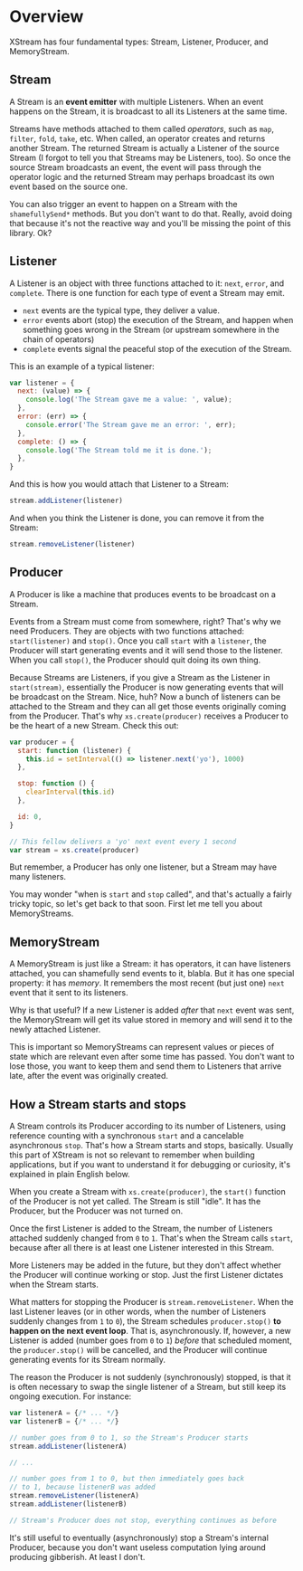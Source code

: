 # Overview

<!-- share-code-between-examples -->

XStream has four fundamental types: Stream, Listener, Producer, and MemoryStream.

## Stream

A Stream is an **event emitter** with multiple Listeners. When an event happens on the
Stream, it is broadcast to all its Listeners at the same time.

Streams have methods attached to them called *operators*, such as `map`, `filter`, `fold`, `take`, etc. When called, an operator creates and returns another Stream. The returned Stream is actually a Listener of the source Stream (I forgot to tell you that Streams may be Listeners, too). So once the source Stream broadcasts an event, the event will pass through the operator logic and the returned Stream may perhaps broadcast its own event based on the source one.

You can also trigger an event to happen on a Stream with the `shamefullySend*` methods. But you don't want to do that. Really, avoid doing that because it's not the reactive way and you'll be missing the point of this library. Ok?

## Listener

A Listener is an object with three functions attached to it: `next`, `error`, and `complete`. There is one function for each type of event a Stream may emit.

- `next` events are the typical type, they deliver a value.
- `error` events abort (stop) the execution of the Stream, and happen when something goes wrong in the Stream (or upstream somewhere in the chain of operators)
- `complete` events signal the peaceful stop of the execution of the Stream.

This is an example of a typical listener:

```js
var listener = {
  next: (value) => {
    console.log('The Stream gave me a value: ', value);
  },
  error: (err) => {
    console.error('The Stream gave me an error: ', err);
  },
  complete: () => {
    console.log('The Stream told me it is done.');
  },
}
```

And this is how you would attach that Listener to a Stream:

```js
stream.addListener(listener)
```

And when you think the Listener is done, you can remove it from the Stream:

```js
stream.removeListener(listener)
```

## Producer

A Producer is like a machine that produces events to be broadcast on a Stream.

Events from a Stream must come from somewhere, right? That's why we need Producers. They are objects with two functions attached: `start(listener)` and `stop()`. Once you call `start` with a `listener`, the Producer will start generating events and it will send those to the listener. When you call `stop()`, the Producer should quit doing its own thing.

Because Streams are Listeners, if you give a Stream as the Listener in `start(stream)`, essentially the Producer is now generating events that will be broadcast on the Stream. Nice, huh? Now a bunch of listeners can be attached to the Stream and they can all get those events originally coming from the Producer. That's why `xs.create(producer)` receives a Producer to be the heart of a new Stream. Check this out:

```js
var producer = {
  start: function (listener) {
    this.id = setInterval(() => listener.next('yo'), 1000)
  },

  stop: function () {
    clearInterval(this.id)
  },

  id: 0,
}

// This fellow delivers a 'yo' next event every 1 second
var stream = xs.create(producer)
```

But remember, a Producer has only one listener, but a Stream may have many listeners.

You may wonder "when is `start` and `stop` called", and that's actually a fairly tricky topic, so let's get back to that soon. First let me tell you about MemoryStreams.

## MemoryStream

A MemoryStream is just like a Stream: it has operators, it can have listeners attached, you can shamefully send events to it, blabla. But it has one special property: it has *memory*. It remembers the most recent (but just one) `next` event that it sent to its listeners.

Why is that useful? If a new Listener is added *after* that `next` event was sent, the MemoryStream will get its value stored in memory and will send it to the newly attached Listener.

This is important so MemoryStreams can represent values or pieces of state which are relevant even after some time has passed. You don't want to lose those, you want to keep them and send them to Listeners that arrive late, after the event was originally created.

## How a Stream starts and stops

A Stream controls its Producer according to its number of Listeners, using reference counting with a synchronous `start` and a cancelable asynchronous `stop`. That's how a Stream starts and stops, basically. Usually this part of XStream is not so relevant to remember when building applications, but if you want to understand it for debugging or curiosity, it's explained in plain English below.

When you create a Stream with `xs.create(producer)`, the `start()` function of the Producer is not yet called. The Stream is still "idle". It has the Producer, but the Producer was not turned on.

Once the first Listener is added to the Stream, the number of Listeners attached suddenly changed from `0` to `1`. That's when the Stream calls `start`, because after all there is at least one Listener interested in this Stream.

More Listeners may be added in the future, but they don't affect whether the Producer will continue working or stop. Just the first Listener dictates when the Stream starts.

What matters for stopping the Producer is `stream.removeListener`. When the last Listener leaves (or in other words, when the number of Listeners suddenly changes from `1` to `0`), the Stream schedules `producer.stop()` **to happen on the next event loop**. That is, asynchronously. If, however, a new Listener is added (number goes from `0` to `1`) *before* that scheduled moment, the `producer.stop()` will be cancelled, and the Producer will continue generating events for its Stream normally.

The reason the Producer is not suddenly (synchronously) stopped, is that it is often necessary to swap the single listener of a Stream, but still keep its ongoing execution. For instance:

<!-- skip-example -->
```js
var listenerA = {/* ... */}
var listenerB = {/* ... */}

// number goes from 0 to 1, so the Stream's Producer starts
stream.addListener(listenerA)

// ...

// number goes from 1 to 0, but then immediately goes back
// to 1, because listenerB was added
stream.removeListener(listenerA)
stream.addListener(listenerB)

// Stream's Producer does not stop, everything continues as before
```

It's still useful to eventually (asynchronously) stop a Stream's internal Producer, because you don't want useless computation lying around producing gibberish. At least I don't.
